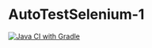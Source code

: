 # AutoTestSelenium-1
[![Java CI with Gradle](https://github.com/M-A-Malich/AutoTestSelenium-1/actions/workflows/gradle.yml/badge.svg)](https://github.com/M-A-Malich/AutoTestSelenium-1/actions/workflows/gradle.yml)
